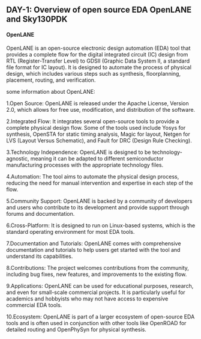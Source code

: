 ## DAY-1: Overview of open source EDA OpenLANE and Sky130PDK

#### OpenLANE
OpenLANE is an open-source electronic design automation (EDA) tool that provides a complete flow for the digital integrated circuit (IC) design from RTL (Register-Transfer Level) to GDSII (Graphic Data System II, a standard file format for IC layout). It is designed to automate the process of physical design, which includes various steps such as synthesis, floorplanning, placement, routing, and verification.

some information about OpenLANE:

1.Open Source: OpenLANE is released under the Apache License, Version 2.0, which allows for free use, modification, and distribution of the software.

2.Integrated Flow: It integrates several open-source tools to provide a complete physical design flow. Some of the tools used include Yosys for synthesis, OpenSTA for static timing analysis, Magic for layout, Netgen for LVS (Layout Versus Schematic), and Fault for DRC (Design Rule Checking).

3.Technology Independence: OpenLANE is designed to be technology-agnostic, meaning it can be adapted to different semiconductor manufacturing processes with the appropriate technology files.

4.Automation: The tool aims to automate the physical design process, reducing the need for manual intervention and expertise in each step of the flow.

5.Community Support: OpenLANE is backed by a community of developers and users who contribute to its development and provide support through forums and documentation.

6.Cross-Platform: It is designed to run on Linux-based systems, which is the standard operating environment for most EDA tools.

7.Documentation and Tutorials: OpenLANE comes with comprehensive documentation and tutorials to help users get started with the tool and understand its capabilities.

8.Contributions: The project welcomes contributions from the community, including bug fixes, new features, and improvements to the existing flow.

9.Applications: OpenLANE can be used for educational purposes, research, and even for small-scale commercial projects. It is particularly useful for academics and hobbyists who may not have access to expensive commercial EDA tools.

10.Ecosystem: OpenLANE is part of a larger ecosystem of open-source EDA tools and is often used in conjunction with other tools like OpenROAD for detailed routing and OpenPhySyn for physical synthesis.
